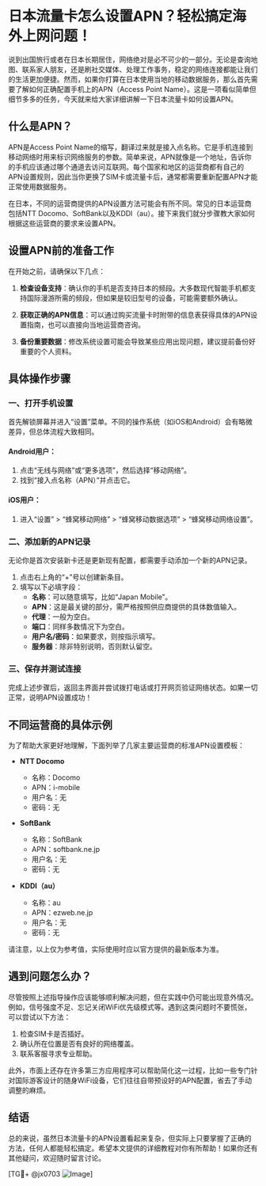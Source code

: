 # 日本流量卡怎么设置APN？轻松搞定海外上网问题！

说到出国旅行或者在日本长期居住，网络绝对是必不可少的一部分。无论是查询地图、联系家人朋友，还是刷社交媒体、处理工作事务，稳定的网络连接都能让我们的生活更加便捷。然而，如果你打算在日本使用当地的移动数据服务，那么首先需要了解如何正确配置手机上的APN（Access Point Name）。这是一项看似简单但细节多多的任务，今天就来给大家详细讲解一下日本流量卡如何设置APN。

## 什么是APN？

APN是Access Point Name的缩写，翻译过来就是接入点名称。它是手机连接到移动网络时用来标识网络服务的参数。简单来说，APN就像是一个地址，告诉你的手机应该通过哪个通道去访问互联网。每个国家和地区的运营商都有自己的APN设置规则，因此当你更换了SIM卡或流量卡后，通常都需要重新配置APN才能正常使用数据服务。

在日本，不同的运营商提供的APN设置方法可能会有所不同。常见的日本运营商包括NTT Docomo、SoftBank以及KDDI（au）。接下来我们就分步骤教大家如何根据这些运营商的要求来设置APN。

## 设置APN前的准备工作

在开始之前，请确保以下几点：

1. **检查设备支持**：确认你的手机是否支持日本的频段。大多数现代智能手机都支持国际漫游所需的频段，但如果是较旧型号的设备，可能需要额外确认。
   
2. **获取正确的APN信息**：可以通过购买流量卡时附带的信息表获得具体的APN设置指南，也可以直接向当地运营商咨询。

3. **备份重要数据**：修改系统设置可能会导致某些应用出现问题，建议提前备份好重要的个人资料。

## 具体操作步骤

### 一、打开手机设置

首先解锁屏幕并进入“设置”菜单。不同的操作系统（如iOS和Android）会有略微差异，但总体流程大致相同。

#### Android用户：
1. 点击“无线与网络”或“更多选项”，然后选择“移动网络”。
2. 找到“接入点名称（APN）”并点击它。

#### iOS用户：
1. 进入“设置” > “蜂窝移动网络” > “蜂窝移动数据选项” > “蜂窝移动网络设置”。

### 二、添加新的APN记录

无论你是首次安装新卡还是更新现有配置，都需要手动添加一个新的APN记录。

1. 点击右上角的“+”号以创建新条目。
2. 填写以下必填字段：
   - **名称**：可以随意填写，比如“Japan Mobile”。
   - **APN**：这是最关键的部分，需严格按照供应商提供的具体数值输入。
   - **代理**：一般为空白。
   - **端口**：同样多数情况下为空白。
   - **用户名/密码**：如果要求，则按指示填写。
   - **服务器**：除非特别说明，否则默认留空。

### 三、保存并测试连接

完成上述步骤后，返回主界面并尝试拨打电话或打开网页验证网络状态。如果一切正常，说明APN设置成功！

## 不同运营商的具体示例

为了帮助大家更好地理解，下面列举了几家主要运营商的标准APN设置模板：

- **NTT Docomo**
  - 名称：Docomo
  - APN：i-mobile
  - 用户名：无
  - 密码：无

- **SoftBank**
  - 名称：SoftBank
  - APN：softbank.ne.jp
  - 用户名：无
  - 密码：无

- **KDDI（au）**
  - 名称：au
  - APN：ezweb.ne.jp
  - 用户名：无
  - 密码：无

请注意，以上仅为参考值，实际使用时应以官方提供的最新版本为准。

## 遇到问题怎么办？

尽管按照上述指导操作应该能够顺利解决问题，但在实践中仍可能出现意外情况。例如，信号强度不足、忘记关闭WiFi优先级模式等。遇到这类问题时不要慌张，可以尝试以下方法：

1. 检查SIM卡是否插好。
2. 确认所在位置是否有良好的网络覆盖。
3. 联系客服寻求专业帮助。

此外，市面上还存在许多第三方应用程序可以帮助简化这一过程，比如一些专门针对国际游客设计的随身WiFi设备，它们往往自带预设好的APN配置，省去了手动调整的麻烦。

## 结语

总的来说，虽然日本流量卡的APN设置看起来复杂，但实际上只要掌握了正确的方法，任何人都能轻松搞定。希望本文提供的详细教程对你有所帮助！如果你还有其他疑问，欢迎随时留言讨论。

[TG💪+ @jx0703 ![Image](https://github.com/user-attachments/assets/dbca1d08-cadb-493c-b0ec-ad6f7a83f270)]